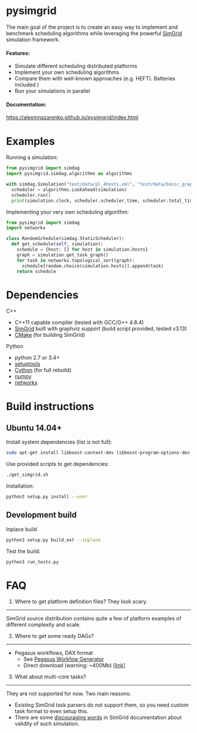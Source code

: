 pysimgrid
=========

The main goal of the project is to create an easy way to implement and benchmark
scheduling algorithms while leveraging the powerful [SimGrid](http://simgrid.gforge.inria.fr) simulation framework.

#### Features:

* Simulate different scheduling distributed platforms
* Implement your own scheduling algorithms
* Compare them with well-known approaches (e.g. HEFT). Batteries included )
* Run your simulations in parallel

#### Documentation:

https://alexmnazarenko.github.io/pysimgrid/index.html

Examples
========

Running a simulation:

```python
from pysimgrid import simdag
import pysimgrid.simdag.algorithms as algorithms

with simdag.Simulation("test/data/pl_4hosts.xml", "test/data/basic_graph.dot") as simulation:
  scheduler = algorithms.Lookahead(simulation)
  scheduler.run()
  print(simulation.clock, scheduler.scheduler_time, scheduler.total_time)
```


Implementing your very own scheduling algorithm:

```python
from pysimgrid import simdag
import networkx

class RandomSchedule(simdag.StaticScheduler):
  def get_schedule(self, simulation):
    schedule = {host: [] for host in simulation.hosts}
    graph = simulation.get_task_graph()
    for task in networkx.topological_sort(graph):
      schedule[random.choice(simulation.hosts)].append(task)
    return schedule
```


Dependencies
============

C++

* C++11 capable compiler (tested with GCC/G++ 4.8.4)
* [SimGrid](http://simgrid.gforge.inria.fr/download.php) built with graphviz support (build script provided, tested v3.13)
* [CMake](https://cmake.org/) (for building SimGrid)

Python

* python 2.7 or 3.4+
* [setuptools](https://pypi.python.org/pypi/setuptools)
* [Cython](http://cython.org/) (for full rebuild)
* [numpy](http://www.numpy.org/)
* [networkx](https://networkx.github.io/)



Build instructions
==================

Ubuntu 14.04+
-------------

Install system dependencies (list is not full):

```bash
sudo apt-get install libboost-context-dev libboost-program-options-dev libboost-filesystem-dev doxygen graphviz-dev
```

Use provided scripts to get dependencies:

```bash
./get_simgrid.sh
```

Installation:

```bash
python3 setup.py install --user
```

Development build
-----------------

Inplace build

```bash
python3 setup.py build_ext --inplace
```

Test the build:

```bash
python3 run_tests.py
```

FAQ
===

1. Where to get platform definition files? They look scary.
-----------------------------------------------------------

SimGrid source distribution contains quite a few of platform examples of different complexity and scale.


2. Where to get some ready DAGs?
--------------------------------

* Pegasus workflows, DAX format  
    * See [Pegasus Workfow Generator](https://confluence.pegasus.isi.edu/display/pegasus/WorkflowGenerator)
    * Direct download (warning: ~400Mb) [[link](https://download.pegasus.isi.edu/misc/SyntheticWorkflows.tar.gz)]


3. What about multi-core tasks?
-------------------------------

They are not supported for now. Two main reasons:

* Existing SimGrid task parsers do not support them, so you need custom task format to even setup this.
* There are some [discouraging words](http://simgrid.gforge.inria.fr/simgrid/latest/doc/platform.html#pf_Cr)
in SimGrid documentation about validity of such simulation.
